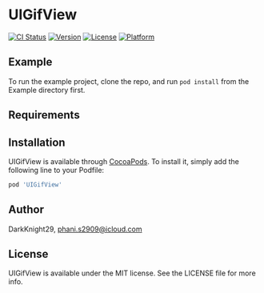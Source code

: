 # UIGifView

[![CI Status](https://img.shields.io/travis/DarkKnight29/UIGifView.svg?style=flat)](https://travis-ci.org/DarkKnight29/UIGifView)
[![Version](https://img.shields.io/cocoapods/v/UIGifView.svg?style=flat)](https://cocoapods.org/pods/UIGifView)
[![License](https://img.shields.io/cocoapods/l/UIGifView.svg?style=flat)](https://cocoapods.org/pods/UIGifView)
[![Platform](https://img.shields.io/cocoapods/p/UIGifView.svg?style=flat)](https://cocoapods.org/pods/UIGifView)

## Example

To run the example project, clone the repo, and run `pod install` from the Example directory first.

## Requirements

## Installation

UIGifView is available through [CocoaPods](https://cocoapods.org). To install
it, simply add the following line to your Podfile:

```ruby
pod 'UIGifView'
```

## Author

DarkKnight29, phani.s2909@icloud.com

## License

UIGifView is available under the MIT license. See the LICENSE file for more info.
